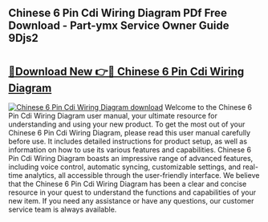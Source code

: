 ## Chinese 6 Pin Cdi Wiring Diagram PDf Free Download - Part-ymx Service Owner Guide 9Djs2

# <h2><a href="http://dfu7sg.blite.top/?on=Chinese+6+Pin+Cdi+Wiring+Diagram">🔗Download New 👉🔴 Chinese 6 Pin Cdi Wiring Diagram</a></h2>

[![Chinese 6 Pin Cdi Wiring Diagram download](https://i.imgur.com/lujVjoI.png)](http://dfu7sg.blite.top/?on=Chinese+6+Pin+Cdi+Wiring+Diagram)
Welcome to the Chinese 6 Pin Cdi Wiring Diagram user manual, your ultimate resource for understanding and using your new product. To get the most out of your Chinese 6 Pin Cdi Wiring Diagram, please read this user manual carefully before use. It includes detailed instructions for product setup, as well as information on how to use its various features and capabilities. Chinese 6 Pin Cdi Wiring Diagram boasts an impressive range of advanced features, including voice control, automatic syncing, customizable settings, and real-time analytics, all accessible through the user-friendly interface. We believe that the Chinese 6 Pin Cdi Wiring Diagram has been a clear and concise resource in your quest to understand the functions and capabilities of your new item. If you need any assistance or have any questions, our customer service team is always available.
